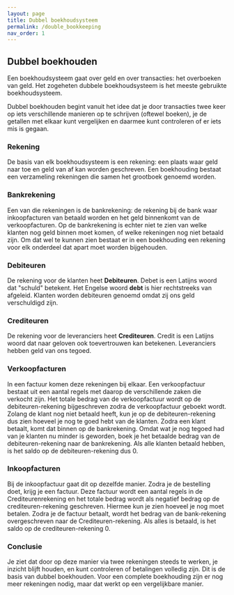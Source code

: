```yaml
---
layout: page
title: Dubbel boekhoudsysteem
permalink: /double_bookkeeping
nav_order: 1
---
```


## Dubbel boekhouden

Een boekhoudsysteem gaat over geld en over transacties: het overboeken van geld.
Het zogeheten dubbele boekhoudsysteem is het meeste gebruikte boekhoudsysteem.

Dubbel boekhouden begint vanuit het idee dat je door transacties twee keer op
iets verschillende manieren op te schrijven (oftewel boeken), je de getallen
met elkaar kunt vergelijken en daarmee kunt controleren of er iets mis is gegaan.

### Rekening
De basis van elk boekhoudsysteem is een rekening: een plaats waar geld naar toe
en geld van af kan worden geschreven. Een boekhouding bestaat een verzameling
rekeningen die samen het grootboek genoemd worden.

### Bankrekening
Een van die rekeningen is de bankrekening: de rekening bij de bank waar
inkoopfacturen van betaald worden en het geld binnenkomt van de verkoopfacturen.
Op de bankrekening is echter niet te zien van welke klanten nog geld binnen
moet komen, of welke rekeningen nog niet betaald zijn. Om dat wel te kunnen zien
bestaat er in een boekhouding een rekening voor elk onderdeel dat apart moet
worden bijgehouden.

### Debiteuren
De rekening voor de klanten heet **Debiteuren**. Debet is een Latijns woord dat
"schuld" betekent. Het Engelse woord **debt** is hier rechtstreeks van afgeleid.
Klanten worden debiteuren genoemd omdat zij ons geld verschuldigd zijn.

### Crediteuren
De rekening voor de leveranciers heet **Crediteuren**. Credit is een Latijns woord
dat naar geloven ook toevertrouwen kan betekenen. Leveranciers hebben geld van ons
tegoed.

### Verkoopfacturen
In een factuur komen deze rekeningen bij elkaar. Een verkoopfactuur bestaat uit
een aantal regels met daarop de verschillende zaken die verkocht zijn. Het totale
bedrag van de verkoopfactuur wordt op de debiteuren-rekening bijgeschreven zodra de
verkoopfactuur geboekt wordt. Zolang de klant nog niet betaald heeft,
kun je op de debiteuren-rekening dus zien hoeveel je nog te goed hebt van de klanten.
Zodra een klant betaalt, komt dat binnen op de bankrekening.
Omdat wat je nog tegoed had van je klanten nu minder is geworden, boek je het
betaalde bedrag van de debiteuren-rekening naar de bankrekening.
Als alle klanten betaald hebben, is het saldo op de debiteuren-rekening dus 0.

### Inkoopfacturen
Bij de inkoopfactuur gaat dit op dezelfde manier. Zodra je de bestelling doet,
krijg je een factuur. Deze factuur wordt een aantal regels in de Crediteurenrekening
en het totale bedrag wordt als negatief bedrag op de crediteuren-rekening geschreven.
Hiermee kun je zien hoeveel je nog moet betalen. Zodra je de factuur betaalt,
wordt het bedrag van de bank-rekening overgeschreven naar de Crediteuren-rekening.
Als alles is betaald, is het saldo op de crediteuren-rekening 0.

### Conclusie
Je ziet dat door op deze manier via twee rekeningen steeds te werken, je inzicht
blijft houden, en kunt controleren of betalingen volledig zijn.
Dit is de basis van dubbel boekhouden. Voor een complete boekhouding zijn er
nog meer rekeningen nodig, maar dat werkt op een vergelijkbare manier.